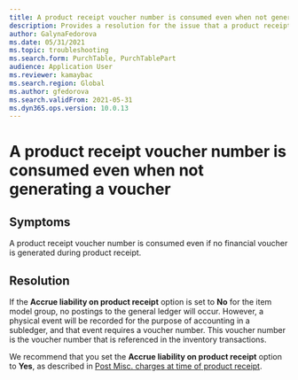 ```yaml
---
title: A product receipt voucher number is consumed even when not generating a voucher
description: Provides a resolution for the issue that a product receipt voucher number is consumed even if no financial voucher is created during product receipt.
author: GalynaFedorova
ms.date: 05/31/2021
ms.topic: troubleshooting
ms.search.form: PurchTable, PurchTablePart
audience: Application User
ms.reviewer: kamaybac
ms.search.region: Global
ms.author: gfedorova
ms.search.validFrom: 2021-05-31
ms.dyn365.ops.version: 10.0.13
---
```


# A product receipt voucher number is consumed even when not generating a voucher

## Symptoms

A product receipt voucher number is consumed even if no financial voucher is generated during product receipt.

## Resolution

If the **Accrue liability on product receipt** option is set to **No** for the item model group, no postings to the general ledger will occur. However, a physical event will be recorded for the purpose of accounting in a subledger, and that event requires a voucher number. This voucher number is the voucher number that is referenced in the inventory transactions.

We recommend that you set the **Accrue liability on product receipt** option to **Yes**, as described in [Post Misc. charges at time of product receipt](https://cloudblogs.microsoft.com/dynamics365/no-audience/2014/11/11/post-misc-charges-at-time-of-product-receipt/).
